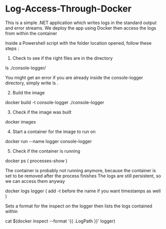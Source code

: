 # Log-Access-Through-Docker
This is a simple .NET application which writes logs in the standard output and error streams. We deploy the app using Docker then access the logs from within the container

Inside a Powershell script with the folder location opened, follow these steps :

1. Check to see if the right files are in the directory

ls ./console-logger/

You might get an error if you are already inside the console-logger directory, simply write ls .

2. Build the image

docker build -t console-logger ./console-logger

3. Check if the image was built 

docker images

4. Start a container for the image to run on

docker run --name logger console-logger

5. Check if the container is running

docker ps ( processes-show )

The container is probably not running anymore, because the container is set to be 
removed after the process finishes
The logs are still persistent, so we can access them anyway

docker logs logger  ( add -t before the name if you want timestamps as well )

Sets a format for the inspect on the logger then lists the logs contained within


cat $(docker inspect --format '{{ .LogPath }}' logger) 
